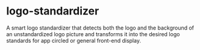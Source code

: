 # logo-standardizer
A smart logo standardizer that detects both the logo and the background of an unstandardized logo picture and  transforms it into the desired logo standards for app circled or general front-end display.

